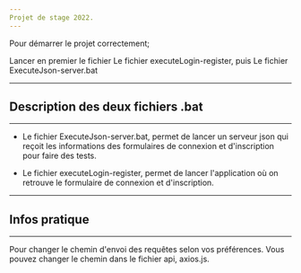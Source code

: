 ```yaml
---
Projet de stage 2022.
---
```


Pour démarrer le projet correctement;

Lancer en premier le fichier Le fichier executeLogin-register, puis Le fichier ExecuteJson-server.bat

---

## Description des deux fichiers .bat

---

- Le fichier ExecuteJson-server.bat, permet de lancer un serveur json qui reçoit les informations des formulaires de connexion et d'inscription pour faire des tests.

- Le fichier executeLogin-register, permet de lancer l'application où on retrouve le formulaire de connexion et d'inscription.

---

## Infos pratique

---

Pour changer le chemin d'envoi des requêtes selon vos préférences. Vous pouvez changer le chemin dans le fichier api, axios.js.
